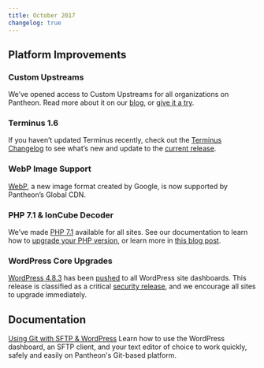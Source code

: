 ```yaml
---
title: October 2017
changelog: true
---
```


## Platform Improvements

### Custom Upstreams
We’ve opened access to Custom Upstreams for all organizations on Pantheon. Read more about it on our [blog](https://pantheon.io/blog/announcing-new-pantheon-upstream-workflow), or [give it a try](/docs/custom-upstream/).

### Terminus 1.6
If you haven’t updated Terminus recently, check out the [Terminus Changelog](/docs/terminus/updates/#changelog) to see what’s new and update to the [current release](/docs/terminus/updates/#update-to-the-current-release-).

### WebP Image Support
[WebP](https://developers.google.com/speed/webp/), a new image format created by Google, is now supported by Pantheon’s Global CDN.

### PHP 7.1 & IonCube Decoder
We’ve made [PHP 7.1](http://www.php.net/ChangeLog-7.php#7.1.0) available for all sites.  See our documentation to learn how to [upgrade your PHP version](/docs/php-versions/), or learn more in [this blog post](https://pantheon.io/blog/php-71-ioncube-decoder-now-available-all-sites-pantheon).

### WordPress Core Upgrades
[WordPress 4.8.3](https://codex.wordpress.org/Version_4.8.3) has been [pushed](https://github.com/pantheon-systems/WordPress/pull/139) to all WordPress site dashboards. This release is classified as a critical [security release](https://status.pantheon.io/incidents/gd6ls2q28j2h), and we encourage all sites to upgrade immediately.


## Documentation

[Using Git with SFTP & WordPress](/docs/guides/wordpress-git/)
Learn how to use the WordPress dashboard, an SFTP client, and your text editor of choice to work quickly, safely and easily on Pantheon's Git-based platform.

